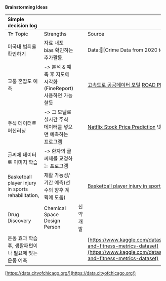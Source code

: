 **Brainstorming Ideas**  
	

| Simple decision log |  |  |  |
| :---- | :---- | :---- | :---- |
| ![No type][image1] Topic | Strengths |  | Source |
| 미국내 범죄율 확인하기 | 자료 내포 bias 확인하는 추가활동. |  | Data:[Crime Data from 2020 to Present | Los Angeles](https://data.lacity.org/Public-Safety/Crime-Data-from-2020-to-Present/2nrs-mtv8/data_preview)Info: [Crime Data from 2020 to Present | Los Angeles](https://data.lacity.org/Public-Safety/Crime-Data-from-2020-to-Present/2nrs-mtv8/about_data)  ***This:](https://www.kaggle.com/datasets/mrayushagrawal/us-crime-dataset)* [https://www.kaggle.com/datasets/mrayushagrawal/us-crime-dataset](https://www.kaggle.com/datasets/mrayushagrawal/us-crime-dataset) |
| 교통 혼잡도 예측 | \-\> 분석 & 예측 후 지도에 시각화 (FineReport) 사용하면 가능할듯 |  | [고속도로 공공데이터 포털](https://data.ex.co.kr/portal/etc/etcPattern) [ROAD PLUS](https://www.roadplus.co.kr/forecast/stagnation/selectStagnationView.do) |
| 주식 데이터로 머신러닝  | \-\> 그 모델로 실시간 주식 데이터를 넣으면 예측하는 프로그램 |  | [Netflix Stock Price Prediction](https://www.kaggle.com/datasets/jainilcoder/netflix-stock-price-prediction) 넷플릭스 주식 |
| 글씨체 데이터로 이미지 학습  | \-\> 환자의 글씨체를 교정하는 프로그램 |  |  |
| Basketball player injury in sports rehabilitation,   | 재활 가능성/기간 예측(선수의 향후 계획에 도움) |  | [Basketball player injury in sports rehabilitation](https://www.kaggle.com/datasets/ziya07/basketball-player-injury-in-sports-rehabilitation) |
| Drug Discovery | Chemical Space Design Person | 신약개발 |  | [https://www.kaggle.com/datasets/imtkaggleteam/drug-discovery-chemical-space-design](https://www.kaggle.com/datasets/imtkaggleteam/drug-discovery-chemical-space-design) |
| 운동 효과 학습 후, 생활패턴이나 필요에 맞는 운동 예측 |  |  | [https://www.kaggle.com/datasets/aakashjoshi123/exercise-and-fitness-metrics-dataset](https://www.kaggle.com/datasets/aakashjoshi123/exercise-and-fitness-metrics-dataset)  |

[https://data.cityofchicago.org/](https://data.cityofchicago.org/)   


[image1]: <data:image/png;base64,iVBORw0KGgoAAAANSUhEUgAAABQAAAAQAQMAAAAs1s1YAAAABlBMVEUAAABER0byc6G0AAAAAXRSTlMAQObYZgAAAB9JREFUeF5jYEAD9h8YmEA0MwOYZmSWWQjhs4H56BgAT4ECDeGaeV4AAAAASUVORK5CYII=>